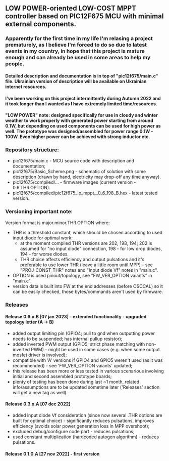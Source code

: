 ## LOW POWER-oriented LOW-COST MPPT controller based on PIC12F675 MCU with minimal external components.

### Apparently for the first time in my life I'm relasing a project prematurely, as I believe I'm forced to do so due to latest events in my country, in hope that this project is mature enough and can already be used in some areas to help my people.

#### Detailed description and documentation is in top of "pic12f675/main.c" file. Ukrainian version of description will be available on Ukrainian internet resources.

#### I've been working on this project intermittently during Autumn 2022 and it took longer than I wanted as I have extremely limited time/resources.

#### "LOW POWER" note: designed specifically for use in cloudy and winter weather to work properly with generated power starting from around 0.1W, but depending on used components can be used for high power as well. The prototype was designed/assembled for power range 0.1W - 100W. Even higher power can be achieved with strong inductor etc.


### Repository structure:
- pic12f675/main.c - MCU source code with description and documentation;
- pic12f675/Basic_Scheme.png - schematic of solution with some description (drawn by hand, electricity may drop-off any time anyway).
- pic12f675/compiled/... - firmware images (current version - 0.6.THR.OPTION).
- pic12f675/compiled/pic12f675_lp_mppt__0_6_198_B.hex - latest tested version.

### Versioning important note:
Version format is major.minor.THR.OPTION where:
- THR is a threshold constant, which should be chosen according to used input diode for optimal work:
    * at the moment compiled THR versions are 202, 198, 194; 202 is assumed for "no input diode" connection, 198 - for low drop diodes, 194 - for worse diodes.
    * THR choice affects efficiency and output pulsations and it's preferable to use lower THR (leave a little room until MPP) - see "PROJ_CONST_THR" notes and "Input diode Vf" notes in "main.c".
- OPTION is used pinout/topology, see "FW_VER_OPTION vaiants" in "main.c".
- version data is built into FW at the end addresses (before OSCCAL) so it can be easily checked, those bytes/commands aren't used by firmware.


### Releases
#### Release 0.6.x.B [07 jan 2023] - extended functionality - upgraded topology letter (A -> B)
- added output limiting pin (GPIO4; pull to gnd when outputting power needs to be suspended; has internal pullup resistor);
- added inverted PWM output (GPIO5; strict phase matching with non-inverted PWM) - might be used in some cases (e.g. when some output mosfet driver is involved);
- compatible with 'A' versions if GPIO4 and GPIO5 weren't used (as it was recommended) - see 'FW_VER_OPTION vaiants' updated;
- this release has been more or less tested in various scenarious involving initial and second assembled prototype boards;
- plenty of testing has been done during last ~1 month, related info/assumptions are to be updated sometime later ('Releases' section will get a new tag as well).

#### Release 0.3.x.A [07 dec 2022]
- added input diode Vf consideration (since now several .THR options are built for optimal choice) - significantly reduces pulsations, improves efficiency (avoids solar power generation loss in MPP overshoot);
- excluded debug/configure code part - reduces pulsations;
- used constant multiplication (hardcoded autogen algorithm) - reduces pulsations.

#### Release 0.1.0.A [27 nov 2022] - first version
